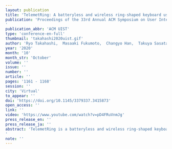 ```yaml
---
layout: publication
title: 'TelemetRing: A batteryless and wireless ring-shaped keyboard using passive inductive telemetry'
publication: 'Proceedings of the 33rd Annual ACM Symposium on User Interface Software and Technology'
publication_abbr: 'ACM UIST'
type: 'conference-en-full'
thumbnail: 'takahashi2020uist.gif'
author: 'Ryo Takahashi,  Masaaki Fukumoto,  Changyo Han,  Takuya Sasatani,  Yoshiaki Narusue,  and Yoshihiro Kawahara'
year: '2020'
month: '10'
month_str: 'October'
volume: ''
issue: ''
number: ''
article: ''
pages: '1161 - 1168'
session: ''
city: 'Virtual'
to_appear: ''
doi: 'https://doi.org/10.1145/3379337.3415873'
open_access: ''
link: ''
video: 'https://www.youtube.com/watch?v=pD4FRuVnmJg'
press_release_en: ''
press_release_ja: ''
abstract: 'TelemetRing is a batteryless and wireless ring-shaped keyboard that supports command and text entry in daily lives by detecting finger typing on various surfaces. The proposed inductive telemetry approach eliminates bulky batteries or capacitors from the ring part. Each ring consists of a sensor coil (the ring part itself), 1-DoF piezoelectric accelerometer, and varactor diode; moreover, it has different resonant frequencies. Typing shocks slightly shift the resonant frequency, and these are detected by a wrist-mounted readout coil. 5-bit chord keyboard is realized by attaching five sensor rings on five fingers. Our evaluation shows that the prototype achieved the tiny (6 g, 3.5 cm^3) ring sensor and 89.7% of typing detection ratio.'
note: ''
---
```

